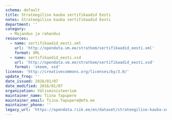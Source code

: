 ```yaml
---
schema: default
title: Strateegilise kauba sertifikaadid Eesti
notes: Strateegilise kauba sertifikaadid Eesti
department: ''
category:
  - Majandus ja rahandus
resources:
  - name: sertifikaadid_eesti.xml
    url: 'http://opendata.vm.ee/stratkom/sertifikaadid_eesti.xml'
    format: XML
  - name: sertifikaadid_eesti.xsd
    url: 'http://opendata.vm.ee/stratkom/sertifikaadid_eesti.xsd'
    format: 'skeem, xsd'
license: 'http://creativecommons.org/licenses/by/3.0/'
update_freq: ''
date_issued: 2016/01/07
date_modified: 2016/01/07
organization: Välisministeerium
maintainer_name: Tiina Tapupere
maintainer_email: Tiina.Tapupere@mfa.ee
maintainer_phone: ''
legacy_url: 'https://opendata.riik.ee/en/dataset/strateegilise-kauba-sertifikaadid-eesti'
---
```


